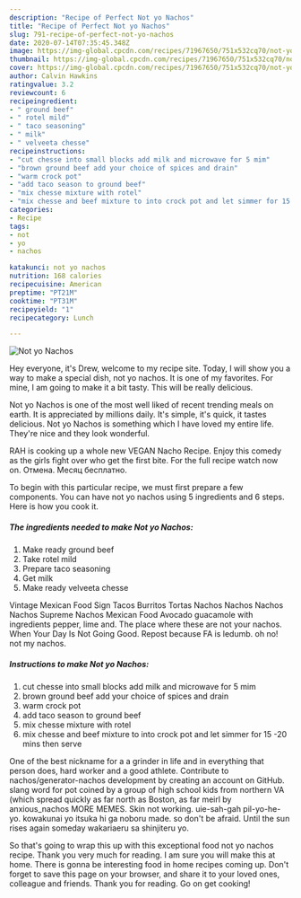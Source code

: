 ```yaml
---
description: "Recipe of Perfect Not yo Nachos"
title: "Recipe of Perfect Not yo Nachos"
slug: 791-recipe-of-perfect-not-yo-nachos
date: 2020-07-14T07:35:45.348Z
image: https://img-global.cpcdn.com/recipes/71967650/751x532cq70/not-yo-nachos-recipe-main-photo.jpg
thumbnail: https://img-global.cpcdn.com/recipes/71967650/751x532cq70/not-yo-nachos-recipe-main-photo.jpg
cover: https://img-global.cpcdn.com/recipes/71967650/751x532cq70/not-yo-nachos-recipe-main-photo.jpg
author: Calvin Hawkins
ratingvalue: 3.2
reviewcount: 6
recipeingredient:
- " ground beef"
- " rotel mild"
- " taco seasoning"
- " milk"
- " velveeta chesse"
recipeinstructions:
- "cut chesse into small blocks add milk and microwave for 5 mim"
- "brown ground beef add your choice of spices and drain"
- "warm crock pot"
- "add taco season to ground beef"
- "mix chesse mixture with rotel"
- "mix chesse and beef mixture to into crock pot and let simmer for 15 -20 mins then serve"
categories:
- Recipe
tags:
- not
- yo
- nachos

katakunci: not yo nachos 
nutrition: 168 calories
recipecuisine: American
preptime: "PT21M"
cooktime: "PT31M"
recipeyield: "1"
recipecategory: Lunch

---
```



![Not yo Nachos](https://img-global.cpcdn.com/recipes/71967650/751x532cq70/not-yo-nachos-recipe-main-photo.jpg)

Hey everyone, it's Drew, welcome to my recipe site. Today, I will show you a way to make a special dish, not yo nachos. It is one of my favorites. For mine, I am going to make it a bit tasty. This will be really delicious.

Not yo Nachos is one of the most well liked of recent trending meals on earth. It is appreciated by millions daily. It's simple, it's quick, it tastes delicious. Not yo Nachos is something which I have loved my entire life. They're nice and they look wonderful.

RAH is cooking up a whole new VEGAN Nacho Recipe. Enjoy this comedy as the girls fight over who get the first bite. For the full recipe watch now on. Отмена. Месяц бесплатно.


To begin with this particular recipe, we must first prepare a few components. You can have not yo nachos using 5 ingredients and 6 steps. Here is how you cook it.

<!--inarticleads1-->

##### The ingredients needed to make Not yo Nachos:

1. Make ready  ground beef
1. Take  rotel mild
1. Prepare  taco seasoning
1. Get  milk
1. Make ready  velveeta chesse


Vintage Mexican Food Sign Tacos Burritos Tortas Nachos Nachos Nachos Nachos Supreme Nachos Mexican Food Avocado guacamole with ingredients pepper, lime and. The place where these are not your nachos. When Your Day Is Not Going Good. Repost because FA is ledumb. oh no! not my nachos. 

<!--inarticleads2-->

##### Instructions to make Not yo Nachos:

1. cut chesse into small blocks add milk and microwave for 5 mim
1. brown ground beef add your choice of spices and drain
1. warm crock pot
1. add taco season to ground beef
1. mix chesse mixture with rotel
1. mix chesse and beef mixture to into crock pot and let simmer for 15 -20 mins then serve


One of the best nickname for a a grinder in life and in everything that person does, hard worker and a good athlete. Contribute to nachos/generator-nachos development by creating an account on GitHub. slang word for pot coined by a group of high school kids from northern VA (which spread quickly as far north as Boston, as far meirl by anxious_nachos MORE MEMES. Skin not working. uie-sah-gah pil-yo-he-yo. kowakunai yo itsuka hi ga noboru made. so don&#39;t be afraid. Until the sun rises again someday wakariaeru sa shinjiteru yo. 

So that's going to wrap this up with this exceptional food not yo nachos recipe. Thank you very much for reading. I am sure you will make this at home. There is gonna be interesting food in home recipes coming up. Don't forget to save this page on your browser, and share it to your loved ones, colleague and friends. Thank you for reading. Go on get cooking!
